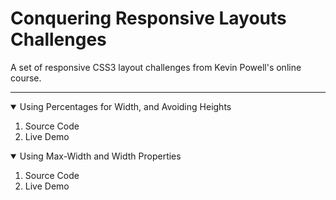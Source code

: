 <h1>Conquering Responsive Layouts Challenges</h1>
<p>A set of responsive CSS3 layout challenges from Kevin Powell's online course.</p>

<hr>

<details open>
    <summary>Using Percentages for Width, and Avoiding Heights</summary>
    <ol>
        <li>Source Code</li>
        <li>Live Demo</li>
    </ol>
</details>

<details open>
    <summary>Using Max-Width and Width Properties</summary>
    <ol>
        <li>Source Code</li>
        <li>Live Demo</li>
    </ol>
</details>
